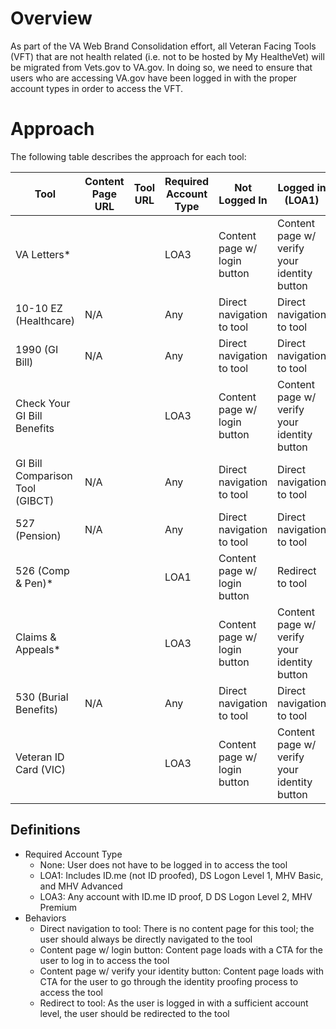 # Overview
As part of the VA Web Brand Consolidation effort, all Veteran Facing Tools (VFT) that are not health related (i.e. not to be hosted by My HealtheVet) will be migrated from Vets.gov to VA.gov. In doing so, we need to ensure that users who are accessing VA.gov have been logged in with the proper account types in order to access the VFT.

# Approach
The following table describes the approach for each tool:

| Tool | Content Page URL | Tool URL | Required Account Type | Not Logged In | Logged in (LOA1) | Logged in (LOA2) |
|------|------------------|----------|-----------------------|---------------|------------------|------------------|
| VA Letters* | | | LOA3 | Content page w/ login button | Content page w/ verify your identity button | Redirect to tool |
| 10-10 EZ (Healthcare) | N/A | | Any | Direct navigation to tool | Direct navigation to tool | Direct navigation to tool |
| 1990 (GI Bill) | N/A | | Any | Direct navigation to tool | Direct navigation to tool | Direct navigation to tool |
| Check Your GI Bill Benefits | | | LOA3 | Content page w/ login button | Content page w/ verify your identity button | Redirect to tool |
| GI Bill Comparison Tool (GIBCT) | N/A | | Any | Direct navigation to tool | Direct navigation to tool | Direct navigation to tool |
| 527 (Pension) | N/A | | Any | Direct navigation to tool | Direct navigation to tool | Direct navigation to tool |
| 526 (Comp & Pen)* | | | LOA1 | Content page w/ login button | Redirect to tool | Redirect to tool |
| Claims & Appeals* | | | LOA3 | Content page w/ login button | Content page w/ verify your identity button | Redirect to tool |
| 530 (Burial Benefits) | N/A | | Any | Direct navigation to tool | Direct navigation to tool | Direct navigation to tool |
| Veteran ID Card (VIC) | | | LOA3 | Content page w/ login button | Content page w/ verify your identity button | Redirect to tool |

## Definitions
- Required Account Type
   - None: User does not have to be logged in to access the tool
   - LOA1: Includes ID.me (not ID proofed), DS Logon Level 1, MHV Basic, and MHV Advanced
   - LOA3: Any account with ID.me ID proof, D DS Logon Level 2, MHV Premium
- Behaviors
   - Direct navigation to tool: There is no content page for this tool; the user should always be directly navigated to the tool
   - Content page w/ login button: Content page loads with a CTA for the user to log in to access the tool
   - Content page w/ verify your identity button: Content page loads with CTA for the user to go through the identity proofing process to access the tool
   - Redirect to tool: As the user is logged in with a sufficient account level, the user should be redirected to the tool
